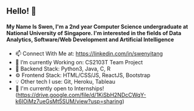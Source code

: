 ## Hello! 👋

#### My Name Is Swen, I'm a 2nd year Computer Science undergraduate at National University of Singapore. I'm interested in the fields of Data Analytics, Software/Web Development and Artificial Intelligence
<!--
**EssWhyy/EssWhyy** is a ✨ _special_ ✨ repository because its `README.md` (this file) appears on your GitHub profile. -->

- 📫 Connect With Me at: https://linkedin.com/in/swenyitang
- 🔭 I’m currently Working on: CS2103T Team Project 
- 🌱 Backend Stack: Python3, Java, C, R
- ⚙️ Frontend Stack: HTML/CSS/JS, ReactJS, Bootstrap
- 💡 Other tech I use: Git, Heroku, Tableau
- 💬 I'm currently open to Internships! (https://drive.google.com/file/d/1KiSbH2NDcCWqY-k6IOiMz7ueGsMt5SUM/view?usp=sharing)
